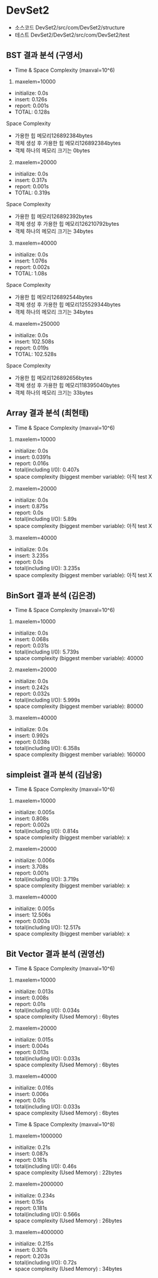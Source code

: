 ﻿# DevSet2
+ 소스코드 DevSet2/src/com/DevSet2/structure
+ 테스트 DevSet2/DevSet2/src/com/DevSet2/test

## BST 결과 분석 (구영서)
* Time & Space Complexity (maxval=10^6)
1. maxelem=10000
+ initialize: 0.0s
+ insert: 0.126s
+ report: 0.001s
+ TOTAL: 0.128s

Space Complexity
+ 가용한 힙 메모리126892384bytes
+ 객체 생성 후 가용한 힙 메모리126892384bytes
+ 객체 하나의 메모리 크기는 0bytes

2. maxelem=20000
+ initialize: 0.0s
+ insert: 0.317s
+ report: 0.001s
+ TOTAL: 0.319s

Space Complexity
+ 가용한 힙 메모리126892392bytes
+ 객체 생성 후 가용한 힙 메모리126210792bytes
+ 객체 하나의 메모리 크기는 34bytes

3. maxelem=40000
+ initialize: 0.0s
+ insert: 1.076s
+ report: 0.002s
+ TOTAL: 1.08s

Space Complexity
+ 가용한 힙 메모리126892544bytes
+ 객체 생성 후 가용한 힙 메모리125529344bytes
+ 객체 하나의 메모리 크기는 34bytes

4. maxelem=250000
+ initialize: 0.0s
+ insert: 102.508s
+ report: 0.019s
+ TOTAL: 102.528s

Space Complexity
+ 가용한 힙 메모리126892656bytes
+ 객체 생성 후 가용한 힙 메모리118395040bytes
+ 객체 하나의 메모리 크기는 33bytes


## Array 결과 분석 (최현태)
* Time & Space Complexity (maxval=10^6)
1. maxelem=10000
+ initialize: 0.0s
+ insert: 0.0391s
+ report: 0.016s
+ total(including I/0): 0.407s
+ space complexity (biggest member variable): 아직 test X

2. maxelem=20000
+ initialize: 0.0s
+ insert: 0.875s
+ report: 0.0s
+ total(including I/O): 5.89s
+ space complexity (biggest member variable): 아직 test X

3. maxelem=40000
+ initialize: 0.0s
+ insert: 3.235s
+ report: 0.0s
+ total(including I/O): 3.235s
+ space complexity (biggest member variable): 아직 test X


## BinSort 결과 분석 (김은경)
* Time & Space Complexity (maxval=10^6)
1. maxelem=10000
+ initialize: 0.0s
+ insert: 0.068s
+ report: 0.031s
+ total(including I/0): 5.739s
+ space complexity (biggest member variable): 40000

2. maxelem=20000
+ initialize: 0.0s
+ insert: 0.242s
+ report: 0.032s
+ total(including I/O): 5.999s
+ space complexity (biggest member variable): 80000

3. maxelem=40000
+ initialize: 0.0s
+ insert: 0.992s
+ report: 0.038s
+ total(including I/O): 6.358s
+ space complexity (biggest member variable): 160000

## simpleist 결과 분석 (김남웅)
* Time & Space Complexity (maxval=10^6)
1. maxelem=10000
+ initialize: 0.005s
+ insert: 0.808s
+ report: 0.002s
+ total(including I/0): 0.814s
+ space complexity (biggest member variable): x

2. maxelem=20000
+ initialize: 0.006s
+ insert: 3.708s
+ report: 0.001s
+ total(including I/O): 3.719s
+ space complexity (biggest member variable): x

3. maxelem=40000
+ initialize: 0.005s
+ insert: 12.506s
+ report: 0.003s
+ total(including I/O): 12.517s
+ space complexity (biggest member variable): x

## Bit Vector 결과 분석 (권영선)
* Time & Space Complexity (maxval=10^6)
1. maxelem=10000
+ initialize: 0.013s
+ insert: 0.008s
+ report: 0.01s
+ total(including I/0): 0.034s
+ space complexity (Used Memory) : 6bytes

2. maxelem=20000
+ initialize: 0.015s
+ insert: 0.004s
+ report: 0.013s
+ total(including I/O): 0.033s
+ space complexity (Used Memory) : 6bytes

3. maxelem=40000
+ initialize: 0.016s
+ insert: 0.006s
+ report: 0.01s
+ total(including I/O): 0.033s
+ space complexity (Used Memory) : 6bytes

* Time & Space Complexity (maxval=10^8)
1. maxelem=1000000
+ initialize: 0.21s
+ insert: 0.087s
+ report: 0.161s
+ total(including I/0): 0.46s
+ space complexity (Used Memory) : 22bytes

2. maxelem=2000000
+ initialize: 0.234s
+ insert: 0.15s
+ report: 0.181s
+ total(including I/O): 0.566s
+ space complexity (Used Memory) : 26bytes

3. maxelem=4000000
+ initialize: 0.215s
+ insert: 0.301s
+ report: 0.203s
+ total(including I/O): 0.72s
+ space complexity (Used Memory) : 34bytes

